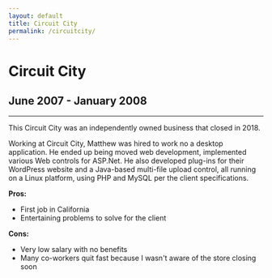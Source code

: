 ```yaml
---
layout: default
title: Circuit City
permalink: /circuitcity/
---
```

# Circuit City
## June 2007 - January 2008
<hr class="hr-plain">

This Circuit City was an independently owned business that closed in 2018.

Working at Circuit City, Matthew was hired to work no a desktop application. He ended up being moved web development, implemented various Web controls for ASP.Net. He also developed plug-ins for their WordPress website and a Java-based multi-file upload control, all running on a Linux platform, using PHP and MySQL per the client specifications.

**Pros:**
* First job in California
* Entertaining problems to solve for the client

**Cons:**
* Very low salary with no benefits
* Many co-workers quit fast because I wasn't aware of the store closing soon
